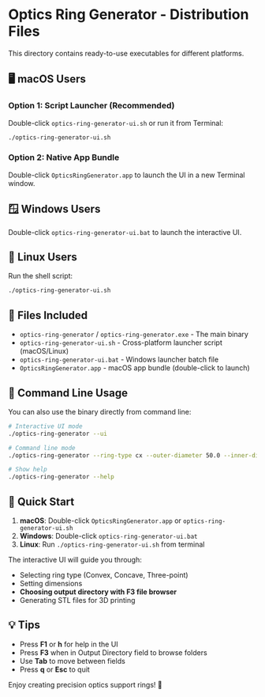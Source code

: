# Optics Ring Generator - Distribution Files

This directory contains ready-to-use executables for different platforms.

## 🖥️ **macOS Users**

### Option 1: Script Launcher (Recommended)
Double-click `optics-ring-generator-ui.sh` or run it from Terminal:
```bash
./optics-ring-generator-ui.sh
```

### Option 2: Native App Bundle
Double-click `OpticsRingGenerator.app` to launch the UI in a new Terminal window.

## 🪟 **Windows Users**

Double-click `optics-ring-generator-ui.bat` to launch the interactive UI.

## 🐧 **Linux Users**

Run the shell script:
```bash
./optics-ring-generator-ui.sh
```

## 📁 **Files Included**

- `optics-ring-generator` / `optics-ring-generator.exe` - The main binary
- `optics-ring-generator-ui.sh` - Cross-platform launcher script (macOS/Linux)
- `optics-ring-generator-ui.bat` - Windows launcher batch file
- `OpticsRingGenerator.app` - macOS app bundle (double-click to launch)

## 🔧 **Command Line Usage**

You can also use the binary directly from command line:

```bash
# Interactive UI mode
./optics-ring-generator --ui

# Command line mode
./optics-ring-generator --ring-type cx --outer-diameter 50.0 --inner-diameter 25.0

# Show help
./optics-ring-generator --help
```

## 🎯 **Quick Start**

1. **macOS**: Double-click `OpticsRingGenerator.app` or `optics-ring-generator-ui.sh`
2. **Windows**: Double-click `optics-ring-generator-ui.bat`
3. **Linux**: Run `./optics-ring-generator-ui.sh` from terminal

The interactive UI will guide you through:
- Selecting ring type (Convex, Concave, Three-point)
- Setting dimensions
- **Choosing output directory with F3 file browser**
- Generating STL files for 3D printing

## 💡 **Tips**

- Press **F1** or **h** for help in the UI
- Press **F3** when in Output Directory field to browse folders
- Use **Tab** to move between fields
- Press **q** or **Esc** to quit

Enjoy creating precision optics support rings! 🔬
